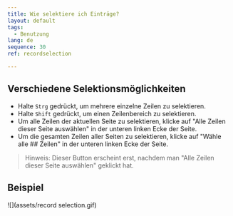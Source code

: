 ```yaml
---
title: Wie selektiere ich Einträge?
layout: default
tags:
  - Benutzung
lang: de
sequence: 30
ref: recordselection

---
```


## Verschiedene Selektionsmöglichkeiten
- Halte `Strg` gedrückt, um mehrere einzelne Zeilen zu selektieren.
- Halte `Shift` gedrückt, um einen Zeilenbereich zu selektieren.
- Um alle Zeilen der aktuellen Seite zu selektieren, klicke auf "Alle Zeilen dieser Seite auswählen" in der unteren linken Ecke der Seite.
- Um die gesamten Zeilen aller Seiten zu selektieren, klicke auf "Wähle alle ## Zeilen" in der unteren linken Ecke der Seite.
 >Hinweis: Dieser Button erscheint erst, nachdem man "Alle Zeilen dieser Seite auswählen" geklickt hat.


## Beispiel
![](assets/record selection.gif)
